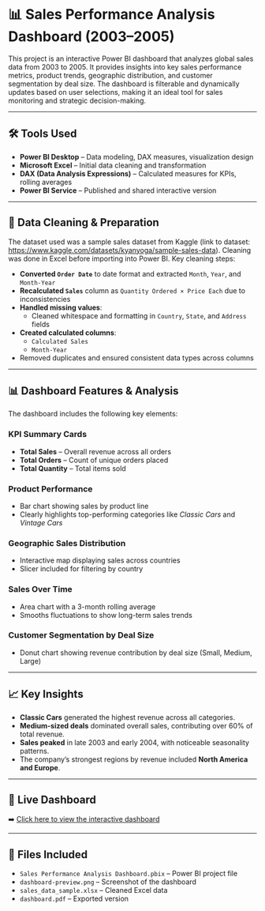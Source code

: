 # 📊 Sales Performance Analysis Dashboard (2003–2005)

This project is an interactive Power BI dashboard that analyzes global sales data from 2003 to 2005. It provides insights into key sales performance metrics, product trends, geographic distribution, and customer segmentation by deal size. The dashboard is filterable and dynamically updates based on user selections, making it an ideal tool for sales monitoring and strategic decision-making.

---

## 🛠️ Tools Used

- **Power BI Desktop** – Data modeling, DAX measures, visualization design
- **Microsoft Excel** – Initial data cleaning and transformation
- **DAX (Data Analysis Expressions)** – Calculated measures for KPIs, rolling averages
- **Power BI Service** – Published and shared interactive version

---

## 🧹 Data Cleaning & Preparation

The dataset used was a sample sales dataset from Kaggle (link to dataset: https://www.kaggle.com/datasets/kyanyoga/sample-sales-data). Cleaning was done in Excel before importing into Power BI. Key cleaning steps:

- **Converted `Order Date`** to date format and extracted `Month`, `Year`, and `Month-Year`
- **Recalculated `Sales`** column as `Quantity Ordered × Price Each` due to inconsistencies
- **Handled missing values**:
  - Cleaned whitespace and formatting in `Country`, `State`, and `Address` fields
- **Created calculated columns**:
  - `Calculated Sales`
  - `Month-Year`
- Removed duplicates and ensured consistent data types across columns

---

## 📊 Dashboard Features & Analysis

The dashboard includes the following key elements:

### KPI Summary Cards
- **Total Sales** – Overall revenue across all orders
- **Total Orders** – Count of unique orders placed
- **Total Quantity** – Total items sold

### Product Performance
- Bar chart showing sales by product line
- Clearly highlights top-performing categories like *Classic Cars* and *Vintage Cars*

### Geographic Sales Distribution
- Interactive map displaying sales across countries
- Slicer included for filtering by country

### Sales Over Time
- Area chart with a 3-month rolling average
- Smooths fluctuations to show long-term sales trends

### Customer Segmentation by Deal Size
- Donut chart showing revenue contribution by deal size (Small, Medium, Large)

---

## 📈 Key Insights

- **Classic Cars** generated the highest revenue across all categories.
- **Medium-sized deals** dominated overall sales, contributing over 60% of total revenue.
- **Sales peaked** in late 2003 and early 2004, with noticeable seasonality patterns.
- The company’s strongest regions by revenue included **North America and Europe**.

---

## 🔗 Live Dashboard

➡️ [Click here to view the interactive dashboard](https://app.powerbi.com/reportEmbed?reportId=439f92ff-a5eb-49ca-a34b-26373726950b&autoAuth=true&ctid=6c425ff2-6865-42df-a4db-8e6af634813d)

---

## 📁 Files Included

- `Sales Performance Analysis Dashboard.pbix` – Power BI project file
- `dashboard-preview.png` – Screenshot of the dashboard
- `sales_data_sample.xlsx` – Cleaned Excel data
- `dashboard.pdf` – Exported version

